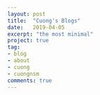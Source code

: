 ```yaml
---
layout: post
title:  "Cuong's Blogs"
date:   2019-04-05
excerpt: "the most minimal"
project: true
tag:
- blog
- about
- cuong
- cuongnsm
comments: true
---
```

